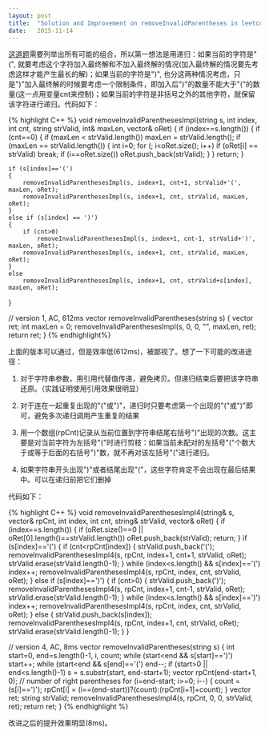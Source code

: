 ```yaml
---
layout:	post
title:	"Solution and Improvement on removeInvalidParentheses in leetcode"
date:	2015-11-14
---
```

[这道题](https://leetcode.com/problems/remove-invalid-parentheses/)需要列举出所有可能的组合，所以第一想法是用递归：如果当前的字符是"(", 就要考虑这个字符加入最终解和不加入最终解的情况(加入最终解的情况要先考虑这样才能产生最长的解)；如果当前的字符是")", 也分这两种情况考虑，只是")"加入最终解的时候要考虑一个限制条件，即加入后")"的数量不能大于"("的数量(这一点用变量cnt来控制)；如果当前的字符是非括号之外的其他字符，就保留该字符进行递归。代码如下：

{% highlight C++ %}
void removeInvalidParenthesesImpl(string s, int index, int cnt, string strValid, int& maxLen, vector<string>& oRet)
{
	if (index==s.length())
	{
		if (cnt==0)
		{
			if (maxLen < strValid.length())
				maxLen = strValid.length();
			if (maxLen == strValid.length())
			{
				int i=0;
				for (; i<oRet.size(); i++)
					if (oRet[i] == strValid)
						break;
				if (i==oRet.size())
					oRet.push_back(strValid);
			}
		}
		return;
	}

	if (s[index]=='(')
	{
		removeInvalidParenthesesImpl(s, index+1, cnt+1, strValid+'(', maxLen, oRet);
		removeInvalidParenthesesImpl(s, index+1, cnt, strValid, maxLen, oRet);	
	}
	else if (s[index] == ')')
	{
		if (cnt>0)
			removeInvalidParenthesesImpl(s, index+1, cnt-1, strValid+')', maxLen, oRet);
		removeInvalidParenthesesImpl(s, index+1, cnt, strValid, maxLen, oRet);
	}
	else
		removeInvalidParenthesesImpl(s, index+1, cnt, strValid+s[index], maxLen, oRet);
}

// version 1, AC, 612ms
vector<string> removeInvalidParentheses(string s)
{
	vector<string> ret;
	int maxLen = 0;
	removeInvalidParenthesesImpl(s, 0, 0, "", maxLen, ret);
	return ret;
}
{% endhighlight%}

上面的版本可以通过，但是效率低(612ms)，被鄙视了。想了一下可能的改进途径：

1. 对于字符串参数，用引用代替值传递，避免拷贝。但递归结束后要把该字符串还原。（实践证明使用引用效果很明显）

2. 对于连在一起重复出现的"("或")"，递归时只要考虑第一个出现的"("或")"即可，避免多次递归调用产生重复的结果

3. 用一个数组(rpCnt)记录从当前位置到字符串结尾右括号")"出现的次数。这主要是对当前字符为左括号"("时进行剪枝：如果当前未配对的左括号"("个数大于或等于后面的右括号")"数，就不再对该左括号"("进行递归。

4. 如果字符串开头出现")"或者结尾出现"("，这些字符肯定不会出现在最后结果中。可以在递归前把它们删掉

代码如下：

{% highlight C++ %}
void removeInvalidParenthesesImpl4(string& s, vector<int>& rpCnt, int index, int cnt, string& strValid, vector<string>& oRet)
{
	if (index==s.length())
	{
		if (oRet.size()==0 || oRet[0].length()==strValid.length())
			oRet.push_back(strValid);
		return;
	}
	if (s[index]=='(')
	{
		if (cnt<rpCnt[index])
		{
			strValid.push_back('(');
			removeInvalidParenthesesImpl4(s, rpCnt, index+1, cnt+1, strValid, oRet);
			strValid.erase(strValid.length()-1);
		}
		while (index<s.length() && s[index]=='(')
			index++;
		removeInvalidParenthesesImpl4(s, rpCnt, index, cnt, strValid, oRet);
	}
	else if (s[index]==')')
	{
		if (cnt>0)
		{
			strValid.push_back(')');
			removeInvalidParenthesesImpl4(s, rpCnt, index+1, cnt-1, strValid, oRet);
			strValid.erase(strValid.length()-1);
		}
		while (index<s.length() && s[index]==')')
			index++;
		removeInvalidParenthesesImpl4(s, rpCnt, index, cnt, strValid, oRet);
	}
	else
	{
		strValid.push_back(s[index]);
		removeInvalidParenthesesImpl4(s, rpCnt, index+1, cnt, strValid, oRet);
		strValid.erase(strValid.length()-1);
	}
}

// version 4, AC, 8ms
vector<string> removeInvalidParentheses(string s)
{
	int start=0, end=s.length()-1, i, count;
	while (start<end && s[start]==')')
		start++;
	while (start<end && s[end]=='(')
		end--;
	if (start>0 || end<s.length()-1)
		s = s.substr(start, end-start+1);
	vector<int> rpCnt(end-start+1, 0);	// number of right parentheses
	for (i=end-start; i>=0; i--)
	{
		count = (s[i]==')');
		rpCnt[i] = (i==(end-start))?(count):(rpCnt[i+1]+count);
	}
	vector<string> ret;
	string strValid;
	removeInvalidParenthesesImpl4(s, rpCnt, 0, 0, strValid, ret);
	return ret;
}
{% endhighlight %}

改进之后的提升效果明显(8ms)。


